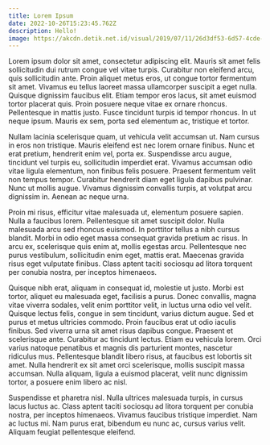 ```yaml
---
title: Lorem Ipsum
date: 2022-10-26T15:23:45.762Z
description: Hello!
image: https://akcdn.detik.net.id/visual/2019/07/11/26d3df53-6d57-4cde-8872-05c78c830b9b_169.jpeg?w=650
---
```

<!--StartFragment-->

Lorem ipsum dolor sit amet, consectetur adipiscing elit. Mauris sit amet felis sollicitudin dui rutrum congue vel vitae turpis. Curabitur non eleifend arcu, quis sollicitudin ante. Proin aliquet metus eros, ut congue tortor fermentum sit amet. Vivamus eu tellus laoreet massa ullamcorper suscipit a eget nulla. Quisque dignissim faucibus elit. Etiam tempor eros lacus, sit amet euismod tortor placerat quis. Proin posuere neque vitae ex ornare rhoncus. Pellentesque in mattis justo. Fusce tincidunt turpis id tempor rhoncus. In ut neque ipsum. Mauris ex sem, porta sed elementum ac, tristique et tortor.

Nullam lacinia scelerisque quam, ut vehicula velit accumsan ut. Nam cursus in eros non tristique. Mauris eleifend est nec lorem ornare finibus. Nunc et erat pretium, hendrerit enim vel, porta ex. Suspendisse arcu augue, tincidunt vel turpis eu, sollicitudin imperdiet erat. Vivamus accumsan odio vitae ligula elementum, non finibus felis posuere. Praesent fermentum velit non tempus tempor. Curabitur hendrerit diam eget ligula dapibus pulvinar. Nunc ut mollis augue. Vivamus dignissim convallis turpis, at volutpat arcu dignissim in. Aenean ac neque urna.

Proin mi risus, efficitur vitae malesuada ut, elementum posuere sapien. Nulla a faucibus lorem. Pellentesque sit amet suscipit dolor. Nulla malesuada arcu sed rhoncus euismod. In porttitor tellus a nibh cursus blandit. Morbi in odio eget massa consequat gravida pretium ac risus. In arcu ex, scelerisque quis enim at, mollis egestas arcu. Pellentesque nec purus vestibulum, sollicitudin enim eget, mattis erat. Maecenas gravida risus eget vulputate finibus. Class aptent taciti sociosqu ad litora torquent per conubia nostra, per inceptos himenaeos.

Quisque nibh erat, aliquam in consequat id, molestie ut justo. Morbi est tortor, aliquet eu malesuada eget, facilisis a purus. Donec convallis, magna vitae viverra sodales, velit enim porttitor velit, in luctus urna odio vel velit. Quisque lectus felis, congue in sem tincidunt, varius dictum augue. Sed et purus et metus ultricies commodo. Proin faucibus erat ut odio iaculis finibus. Sed viverra urna sit amet risus dapibus congue. Praesent et scelerisque ante. Curabitur ac tincidunt lectus. Etiam eu vehicula lorem. Orci varius natoque penatibus et magnis dis parturient montes, nascetur ridiculus mus. Pellentesque blandit libero risus, at faucibus est lobortis sit amet. Nulla hendrerit ex sit amet orci scelerisque, mollis suscipit massa accumsan. Nulla aliquam, ligula a euismod placerat, velit nunc dignissim tortor, a posuere enim libero ac nisl.

Suspendisse et pharetra nisl. Nulla ultrices malesuada turpis, in cursus lacus luctus ac. Class aptent taciti sociosqu ad litora torquent per conubia nostra, per inceptos himenaeos. Vivamus faucibus tristique imperdiet. Nam ac luctus mi. Nam purus erat, bibendum eu nunc ac, cursus varius velit. Aliquam feugiat pellentesque eleifend.

<!--EndFragment-->